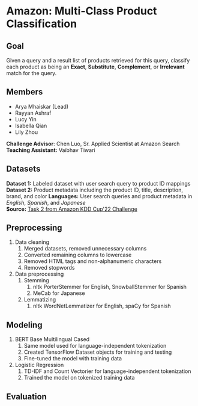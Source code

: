 # Amazon: Multi-Class Product Classification

## Goal
Given a query and a result list of products retrieved for this query, classify each product as being an **Exact**, **Substitute**, **Complement**, or **Irrelevant** match for the query.  

## Members
- Arya Mhaiskar (Lead)
- Rayyan Ashraf
- Lucy Yin
- Isabella Qian
- Lily Zhou

**Challenge Advisor**: Chen Luo, Sr. Applied Scientist at Amazon Search  
**Teaching Assistant:** Vaibhav Tiwari

## Datasets
**Dataset 1:** Labeled dataset with user search query to product ID mappings  
**Dataset 2:** Product metadata including the product ID, title, description, brand, and color
**Languages:** User search queries and product metadata in *English*, *Spanish*, and *Japanese*  
**Source:** [Task 2 from Amazon KDD Cup'22 Challenge](https://github.com/amazon-science/esci-data/tree/main)  

## Preprocessing
1. Data cleaning
    1. Merged datasets, removed unnecessary columns
    2. Converted remaining columns to lowercase
    3. Removed HTML tags and non-alphanumeric characters
    4. Removed stopwords
2. Data preprocessing
    1. Stemming
         1. nltk PorterStemmer for English, SnowballStemmer for Spanish
         2. MeCab for Japanese
    2. Lemmatizing
         1. nltk WordNetLemmatizer for English, spaCy for Spanish

## Modeling
1. BERT Base Multilingual Cased
     1. Same model used for language-independent tokenization
     2. Created TensorFlow Dataset objects for training and testing
     3. Fine-tuned the model with training data
2. Logistic Regression
     1. TD-IDF and Count Vectorier for language-independent tokenization
     2. Trained the model on tokenized training data

## Evaluation
